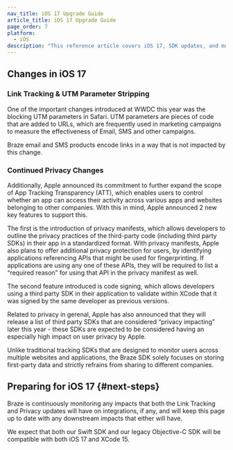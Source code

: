 ```yaml
---
nav_title: iOS 17 Upgrade Guide
article_title: iOS 17 Upgrade Guide
page_order: 7
platform: 
  - iOS
description: "This reference article covers iOS 17, SDK updates, and more."
---
```


## Changes in iOS 17

### Link Tracking & UTM Parameter Stripping

One of the important changes introduced at WWDC this year was the blocking UTM parameters in Safari. UTM parameters are pieces of code that are added to URLs, which are frequently used in marketing campaigns to measure the effectiveness of Email, SMS and other campaigns. 

Braze email and SMS products encode links in a way that is not  impacted by this change.  

### Continued Privacy Changes

Additionally, Apple announced its commitment to further expand the scope of App Tracking Transparency (ATT), which enables users to control whether an app can access their activity across various apps and websites belonging to other companies. With this in mind, Apple announced 2 new key features to support this.

The first is the introduction of privacy manifests, which allows developers to outline the privacy practices of the third-party code (including third party SDKs) in their app in a standardized format. With privacy manifests, Apple also plans to offer additional privacy protection for users, by identifying applications referencing APIs that might be used for fingerprinting. If applications are using any one of these APIs, they will be required to list a “required reason” for using that API in the privacy manifest as well. 

The second feature introduced is code signing, which allows developers using a third party SDK in their application to validate within XCode that it was signed by the same developer as previous versions. 

Related to privacy in gerenal, Apple has also announced that they will release a list of third party SDKs that are considered “privacy impacting” later this year - these SDKs are expected to be considered having an especially high impact on user privacy by Apple.

Unlike traditional tracking SDKs that are designed to monitor users across multiple websites and applications, the Braze SDK solely focuses on storing first-party data and strictly refrains from sharing to different companies.

## Preparing for iOS 17 {#next-steps}

Braze is continuously monitoring any impacts that both the Link Tracking and Privacy updates will have on integrations, if any, and will keep this page up to date with any downstream impacts that either will have. 

We expect that both our Swift SDK and our legacy Objective-C SDK will be compatible with both iOS 17 and XCode 15.

